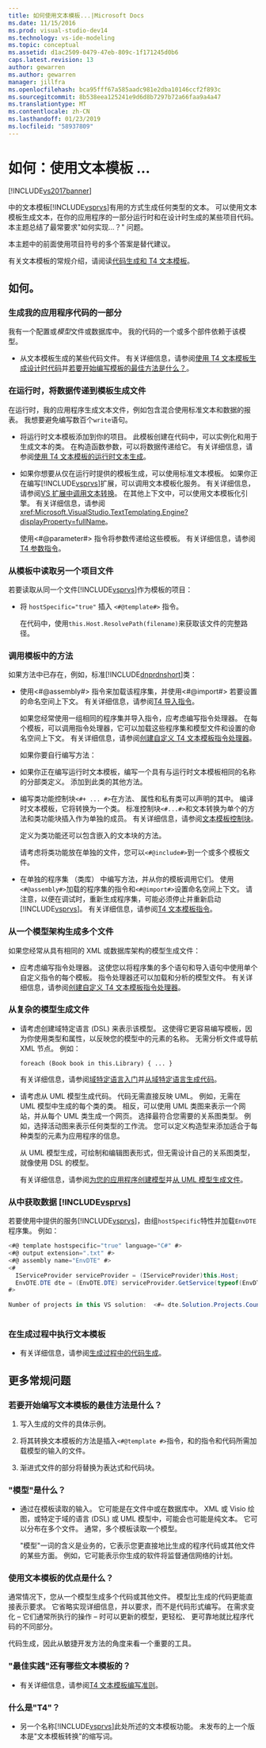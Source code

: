 ```yaml
---
title: 如何使用文本模板...|Microsoft Docs
ms.date: 11/15/2016
ms.prod: visual-studio-dev14
ms.technology: vs-ide-modeling
ms.topic: conceptual
ms.assetid: d1ac2509-0479-47eb-809c-1f171245d0b6
caps.latest.revision: 13
author: gewarren
ms.author: gewarren
manager: jillfra
ms.openlocfilehash: bca95fff67a585aadc981e2dba10146ccf2f893c
ms.sourcegitcommit: 8b538eea125241e9d6d8b7297b72a66faa9a4a47
ms.translationtype: MT
ms.contentlocale: zh-CN
ms.lasthandoff: 01/23/2019
ms.locfileid: "58937809"
---
```

# <a name="how-to--with-text-templates"></a>如何：使用文本模板 ... 
[!INCLUDE[vs2017banner](../includes/vs2017banner.md)]

中的文本模板[!INCLUDE[vsprvs](../includes/vsprvs-md.md)]有用的方式生成任何类型的文本。 可以使用文本模板生成文本，在你的应用程序的一部分运行时和在设计时生成的某些项目代码。 本主题总结了最常要求"如何实现...？" 问题。  
  
 本主题中的前面使用项目符号的多个答案是替代建议。  
  
 有关文本模板的常规介绍，请阅读[代码生成和 T4 文本模板](../modeling/code-generation-and-t4-text-templates.md)。  
  
## <a name="how-to-"></a>如何。  
  
### <a name="generate-part-of-my-application-code"></a>生成我的应用程序代码的一部分  
 我有一个配置或*模型*文件或数据库中。 我的代码的一个或多个部件依赖于该模型。  
  
-   从文本模板生成的某些代码文件。 有关详细信息，请参阅[使用 T4 文本模板生成设计时代码](../modeling/design-time-code-generation-by-using-t4-text-templates.md)并[若要开始编写模板的最佳方法是什么？](#starting)。  
  
### <a name="generate-files-at-run-time-passing-data-into-the-template"></a>在运行时，将数据传递到模板生成文件  
 在运行时，我的应用程序生成文本文件，例如包含混合使用标准文本和数据的报表。 我想要避免编写数百个`write`语句。  
  
-   将运行时文本模板添加到你的项目。 此模板创建在代码中，可以实例化和用于生成文本的类。 在构造函数参数，可以将数据传递给它。 有关详细信息，请参阅[使用 T4 文本模板的运行时文本生成](../modeling/run-time-text-generation-with-t4-text-templates.md)。  
  
-   如果你想要从仅在运行时提供的模板生成，可以使用标准文本模板。 如果你正在编写[!INCLUDE[vsprvs](../includes/vsprvs-md.md)]扩展，可以调用文本模板化服务。 有关详细信息，请参阅[VS 扩展中调用文本转换](../modeling/invoking-text-transformation-in-a-vs-extension.md)。 在其他上下文中，可以使用文本模板化引擎。 有关详细信息，请参阅 <xref:Microsoft.VisualStudio.TextTemplating.Engine?displayProperty=fullName>。  
  
     使用\<#@parameter#> 指令将参数传递给这些模板。 有关详细信息，请参阅[T4 参数指令](../modeling/t4-parameter-directive.md)。  
  
### <a name="read-another-project-file-from-a-template"></a>从模板中读取另一个项目文件  
 若要读取从同一个文件[!INCLUDE[vsprvs](../includes/vsprvs-md.md)]作为模板的项目：  
  
-   将 `hostSpecific="true"` 插入 `<#@template#>` 指令。  
  
     在代码中，使用`this.Host.ResolvePath(filename)`来获取该文件的完整路径。  
  
### <a name="invoke-methods-from-a-template"></a>调用模板中的方法  
 如果方法中已存在，例如，标准[!INCLUDE[dnprdnshort](../includes/dnprdnshort-md.md)]类：  
  
- 使用\<#@assembly#> 指令来加载该程序集，并使用\<#@import#> 若要设置的命名空间上下文。 有关详细信息，请参阅[T4 导入指令](../modeling/t4-import-directive.md)。  
  
   如果您经常使用一组相同的程序集并导入指令，应考虑编写指令处理器。 在每个模板，可以调用指令处理器，它可以加载这些程序集和模型文件和设置的命名空间上下文。 有关详细信息，请参阅[创建自定义 T4 文本模板指令处理器](../modeling/creating-custom-t4-text-template-directive-processors.md)。  
  
  如果你要自行编写方法：  
  
- 如果你正在编写运行时文本模板，编写一个具有与运行时文本模板相同的名称的分部类定义。 添加到此类的其他方法。  
  
- 编写类功能控制块`<#+ ... #>`在方法、 属性和私有类可以声明的其中。 编译时文本模板，它将转换为一个类。 标准控制块`<#...#>`和文本转换为单个的方法和类功能块插入作为单独的成员。 有关详细信息，请参阅[文本模板控制块](../modeling/text-template-control-blocks.md)。  
  
   定义为类功能还可以包含嵌入的文本块的方法。  
  
   请考虑将类功能放在单独的文件，您可以`<#@include#>`到一个或多个模板文件。  
  
- 在单独的程序集 （类库） 中编写方法，并从你的模板调用它们。 使用`<#@assembly#>`加载的程序集的指令和`<#@import#>`设置命名空间上下文。 请注意，以便在调试时，重新生成程序集，可能必须停止并重新启动[!INCLUDE[vsprvs](../includes/vsprvs-md.md)]。 有关详细信息，请参阅[T4 文本模板指令](../modeling/t4-text-template-directives.md)。  
  
### <a name="generate-many-files-from-one-model-schema"></a>从一个模型架构生成多个文件  
 如果您经常从具有相同的 XML 或数据库架构的模型生成文件：  
  
-   应考虑编写指令处理器。 这使您以将程序集的多个语句和导入语句中使用单个自定义指令的每个模板。 指令处理器还可以加载和分析的模型文件。 有关详细信息，请参阅[创建自定义 T4 文本模板指令处理器](../modeling/creating-custom-t4-text-template-directive-processors.md)。  
  
### <a name="generate-files-from-a-complex-model"></a>从复杂的模型生成文件  
  
-   请考虑创建域特定语言 (DSL) 来表示该模型。 这使得它更容易编写模板，因为你使用类型和属性，以反映您的模型中的元素的名称。 无需分析文件或导航 XML 节点。 例如：  
  
     `foreach (Book book in this.Library) { ... }`  
  
     有关详细信息，请参阅[域特定语言入门](../modeling/getting-started-with-domain-specific-languages.md)并[从域特定语言生成代码](../modeling/generating-code-from-a-domain-specific-language.md)。  
  
-   请考虑从 UML 模型生成代码。 代码无需直接反映 UML。 例如，无需在 UML 模型中生成的每个类的类。 相反，可以使用 UML 类图来表示一个网站，并从每个 UML 类生成一个网页。 选择最符合您需要的关系图类型。 例如，选择活动图来表示任何类型的工作流。 您可以定义构造型来添加适合于每种类型的元素为应用程序的信息。  
  
     从 UML 模型生成，可绘制和编辑图表形式，但无需设计自己的关系图类型，就像使用 DSL 的模型。  
  
     有关详细信息，请参阅[为您的应用程序创建模型](../modeling/create-models-for-your-app.md)并[从 UML 模型生成文件](../modeling/generate-files-from-a-uml-model.md)。  
  
### <a name="get-data-from-includevsprvsincludesvsprvs-mdmd"></a>从中获取数据 [!INCLUDE[vsprvs](../includes/vsprvs-md.md)]  
 若要使用中提供的服务[!INCLUDE[vsprvs](../includes/vsprvs-md.md)]，由组`hostSpecific`特性并加载`EnvDTE`程序集。 例如：  
  
```csharp  
<#@ template hostspecific="true" language="C#" #>  
<#@ output extension=".txt" #>  
<#@ assembly name="EnvDTE" #>  
<#  
  IServiceProvider serviceProvider = (IServiceProvider)this.Host;  
  EnvDTE.DTE dte = (EnvDTE.DTE) serviceProvider.GetService(typeof(EnvDTE.DTE));  
#>  
  
Number of projects in this VS solution:  <#= dte.Solution.Projects.Count #>  
  
```  
  
### <a name="execute-text-templates-in-the-build-process"></a>在生成过程中执行文本模板  
  
-   有关详细信息，请参阅[生成过程中的代码生成](../modeling/code-generation-in-a-build-process.md)。  
  
## <a name="more-general-questions"></a>更多常规问题  
  
###  <a name="starting"></a> 若要开始编写文本模板的最佳方法是什么？  
  
1.  写入生成的文件的具体示例。  
  
2.  将其转换文本模板的方法是插入`<#@template #>`指令，和的指令和代码所需加载模型的输入的文件。  
  
3.  渐进式文件的部分将替换为表达式和代码块。  
  
### <a name="what-is-a-model"></a>"模型"是什么？  
  
-   通过在模板读取的输入。 它可能是在文件中或在数据库中。 XML 或 Visio 绘图，或特定于域的语言 (DSL) 或 UML 模型中，可能会也可能是纯文本。 它可以分布在多个文件。 通常，多个模板读取一个模型。  
  
     "模型"一词的含义是业务的，它表示您更直接地比生成的程序代码或其他文件的某些方面。 例如，它可能表示你生成的软件将监督通信网络的计划。  
  
### <a name="what-is-the-benefit-of-using-text-templates"></a>使用文本模板的优点是什么？  
 通常情况下，您从一个模型生成多个代码或其他文件。 模型比生成的代码更能直接表示要求。 它省略实现详细信息，并以要求，而不是代码形式编写。 在需求变化 – 它们通常所执行的操作 – 时可以更新的模型，更轻松、 更可靠地就比程序代码的不同部分。  
  
 代码生成，因此从敏捷开发方法的角度来看一个重要的工具。  
  
### <a name="what-best-practices-are-there-for-text-templates"></a>"最佳实践"还有哪些文本模板的？  
  
-   有关详细信息，请参阅[T4 文本模板编写准则](../modeling/guidelines-for-writing-t4-text-templates.md)。  
  
### <a name="what-is-t4"></a>什么是"T4"？  
  
-   另一个名称[!INCLUDE[vsprvs](../includes/vsprvs-md.md)]此处所述的文本模板功能。 未发布的上一个版本是"文本模板转换"的缩写词。
